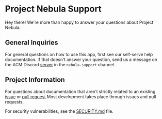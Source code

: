 # Project Nebula Support

Hey there! We're more than happy to answer your questions about Project Nebula.

## General Inquiries

For general questions on how to use this app, first see our self-serve help
documentation. If that doesn't answer your question, send us a message on the
ACM Discord [server](https://acmutd.co/discord) in the `nebula-support` channel.

## Project Information

For questions about documentation that aren't strictly related to an existing
[issue](https://github.com/acmutd/nebula-guide/issues) or [pull request](https://github.com/acmutd/nebula-guide/pulls)
Most development takes place through issues and pull requests.

For security vulnerabilities, see the [SECURITY.md](./SECURITY.md) file.
